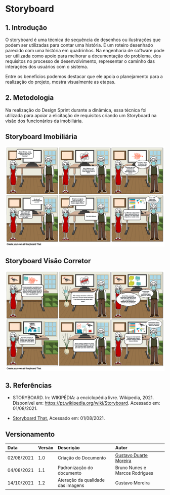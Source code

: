 # Storyboard

## 1. Introdução

O storyboard é uma técnica de sequência de desenhos ou ilustrações que podem ser utilizadas para contar uma história. É um roteiro desenhado parecido com uma história em quadrinhos. Na engenharia de software pode ser utilizada como apoio para melhorar a documentação do problema, dos requisitos no processo de desenvolvimento, representar o caminho das interações dos usuários com o sistema.</p>
Entre os benefícios podemos destacar que ele apoia o planejamento para a realização do projeto, mostra visualmente as etapas.

## 2. Metodologia

Na realização do Design Sprint durante a dinâmica, essa técnica foi utilizada para apoiar a elicitação de requisitos criando um Storyboard na visão dos funcionários da imobiliária.

## Storyboard Imobiliária

![Imobiliária Cardeal](./img/imobiliaria-cardeal.png)

## Storyboard Visão Corretor

![Visão do Corretor](./img/visao-corretor.png)


## 3. Referências
 - STORYBOARD. In: WIKIPÉDIA: a enciclopédia livre. Wikipedia, 2021. Disponível em: https://pt.wikipedia.org/wiki/Storyboard. Acessado em: 01/08/2021.

- [Storyboard That](https://www.storyboardthat.com), Acessado em: 01/08/2021.

## Versionamento

| Data       | Versão | Descrição                                | Autor             |
| :--------- | :----- | :--------------------------------------- | :---------------- |
| 02/08/2021 | 1.0    | Criação do Documento          | [Gustavo Duarte Moreira](https://github.com/gustavoduartemoreira)    |
| 04/08/2021 | 1.1    | Padronização do documento       | Bruno Nunes e Marcos Rodrigues    |
| 14/10/2021 | 1.2    | Ateração da qualidade das imagens       | Gustavo Moreira   |